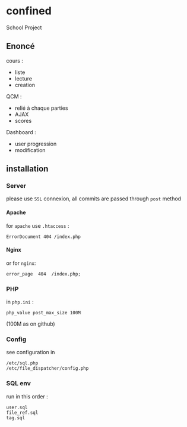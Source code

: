 # confined
School Project

## Enoncé

cours :
  - liste
  - lecture
  - creation
  
QCM :
  - relié à chaque parties
  - AJAX
  - scores
  
Dashboard :
  - user progression
  - modification
  
## installation

### Server
please use `SSL` connexion, all commits are passed through `post` method
#### Apache
for `apache` use `.htaccess` :
```
ErrorDocument 404 /index.php
```
#### Nginx
or for `nginx`:
```
error_page  404  /index.php;
```
### PHP

in `php.ini` :

```
php_value post_max_size 100M
```
(100M as on github)

### Config

see configuration in 
```
/etc/sql.php
/etc/file_dispatcher/config.php
```

### SQL env

run in this order :
```
user.sql
file_ref.sql
tag.sql
```
